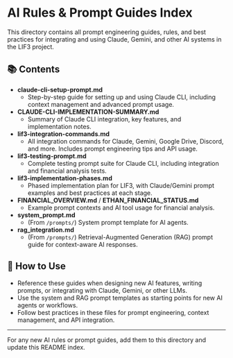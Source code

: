 # AI Rules & Prompt Guides Index

This directory contains all prompt engineering guides, rules, and best practices for integrating and using Claude, Gemini, and other AI systems in the LIF3 project.

## 📚 Contents

- **claude-cli-setup-prompt.md**
  - Step-by-step guide for setting up and using Claude CLI, including context management and advanced prompt usage.
- **CLAUDE-CLI-IMPLEMENTATION-SUMMARY.md**
  - Summary of Claude CLI integration, key features, and implementation notes.
- **lif3-integration-commands.md**
  - All integration commands for Claude, Gemini, Google Drive, Discord, and more. Includes prompt engineering tips and API usage.
- **lif3-testing-prompt.md**
  - Complete testing prompt suite for Claude CLI, including integration and financial analysis tests.
- **lif3-implementation-phases.md**
  - Phased implementation plan for LIF3, with Claude/Gemini prompt examples and best practices at each stage.
- **FINANCIAL_OVERVIEW.md** / **ETHAN_FINANCIAL_STATUS.md**
  - Example prompt contexts and AI tool usage for financial analysis.
- **system_prompt.md**
  - (From `/prompts/`) System prompt template for AI agents.
- **rag_integration.md**
  - (From `/prompts/`) Retrieval-Augmented Generation (RAG) prompt guide for context-aware AI responses.

## 🤖 How to Use
- Reference these guides when designing new AI features, writing prompts, or integrating with Claude, Gemini, or other LLMs.
- Use the system and RAG prompt templates as starting points for new AI agents or workflows.
- Follow best practices in these files for prompt engineering, context management, and API integration.

---

For any new AI rules or prompt guides, add them to this directory and update this README index. 